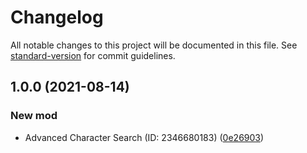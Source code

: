 # Changelog

All notable changes to this project will be documented in this file. See [standard-version](https://github.com/conventional-changelog/standard-version) for commit guidelines.

## 1.0.0 (2021-08-14)


### New mod

* Advanced Character Search (ID: 2346680183) ([0e26903](https://github.com/dungsil/ck3-mod-korean/commit/0e2690315398109e868c3d6cad8febca5baab448))

